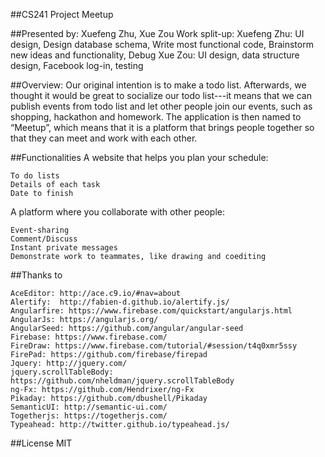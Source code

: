 ##CS241 Project Meetup

##Presented by: Xuefeng Zhu, Xue Zou
Work split-up: 
    Xuefeng Zhu: UI design, Design database schema, Write most functional code, Brainstorm new ideas and functionality, Debug 
	Xue Zou: UI design, data structure design, Facebook log-in, testing

##Overview:
Our original intention is to make a todo list. Afterwards, we thought it would be great to socialize our todo list---it means that we can publish events from todo list and let other people join our events, such as shopping, hackathon and homework. The application is then named to “Meetup”, which means that it is a platform that brings people together so that they can meet and work with each other.

##Functionalities 
A website that helps you plan your schedule: 

	To do lists
	Details of each task
	Date to finish

A platform where you collaborate with other people:

	Event-sharing
	Comment/Discuss
	Instant private messages
	Demonstrate work to teammates, like drawing and coediting 

##Thanks to 

	AceEditor: http://ace.c9.io/#nav=about
	Alertify:  http://fabien-d.github.io/alertify.js/
	Angularfire: https://www.firebase.com/quickstart/angularjs.html
	AngularJs: https://angularjs.org/
	AngularSeed: https://github.com/angular/angular-seed
	Firebase: https://www.firebase.com/
	FireDraw: https://www.firebase.com/tutorial/#session/t4q0xmr5ssy 
	FirePad: https://github.com/firebase/firepad
	Jquery: http://jquery.com/
	jquery.scrollTableBody: https://github.com/nheldman/jquery.scrollTableBody
	ng-Fx: https://github.com/Hendrixer/ng-Fx
	Pikaday: https://github.com/dbushell/Pikaday
	SemanticUI: http://semantic-ui.com/
	Togetherjs: https://togetherjs.com/
	Typeahead: http://twitter.github.io/typeahead.js/

##License 
MIT

